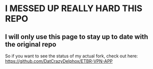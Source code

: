 # I MESSED UP REALLY HARD THIS REPO

## I will only use this page to stay up to date with the original repo
So if you want to see the status of my actual fork, check out here:
https://github.com/DatCrazyDelphox/ETBR-VPN-APP
